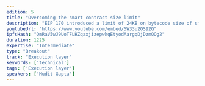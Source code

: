 ```yaml
---
edition: 5
title: "Overcoming the smart contract size limit"
description: "EIP 170 introduced a limit of 24KB on bytecode size of smart contracts in Ethereum. This talk will explain the rationale behind the decision and then talk about overcoming or playing around the limit. The talk will cover ways like proxy patterns and libraries for working around the limit. Tips on optimizing code for reducing bytecode size will also be shared. The talk will then explain new proposals for removing the contract size limit while still fixing the original problem."
youtubeUrl: "https://www.youtube.com/embed/5W33u2OS92Q"
ipfsHash: "QmRaV5wJ9UoTFLHZqaxjizepwkqEtyodAargqDjDzmQQg2"
duration: 1225
expertise: "Intermediate"
type: "Breakout"
track: "Execution layer"
keywords: ['technical']
tags: ['Execution layer']
speakers: ['Mudit Gupta']
---
```

